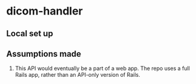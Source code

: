 # dicom-handler

## Local set up

## Assumptions made

1. This API would eventually be a part of a web app. The repo uses a full Rails app, rather than an API-only version of Rails.